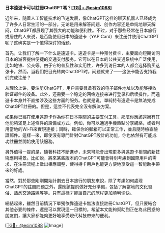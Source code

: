 **日本遠遊卡可以註冊ChatGPT嗎？[[TG💪+ @esim1088](https://t.me/s/esim1088)]**

近年来，随着人工智能技术的飞速发展，像ChatGPT这样的聊天机器人已经成为了许多人日常生活的一部分。无论是用来解答问题、创作内容还是单纯地聊天解闷，ChatGPT都展现了其强大的功能和便利性。不过，对于那些经常在日本旅行或居住的人来说，是否能使用日本的遠遊卡（YAP Card）来注册并使用ChatGPT呢？这确实是一个值得探讨的话题。

首先，让我们了解一下什么是遠遊卡。遠遊卡是一种预付费卡，主要面向短期访问日本的游客提供便捷的交通支付服务。它可以在日本的公共交通系统中广泛使用，比如地铁、公交等。由于它的普及性和实用性，许多到访日本的人都会选择购买这张卡。然而，当我们把目光转向ChatGPT时，问题就来了——这张卡能否支持我们完成注册？

从理论上讲，要注册ChatGPT，用户需要具备有效的电子邮件地址以及能够接收验证邮件的设备。此外，还需要一个稳定的网络连接来进行登录和后续操作。而遠遊卡本身并不直接涉及这些方面的服务。也就是说，單純持有遠遊卡是無法完成ChatGPT註冊的。但是，這並不代表完全沒有解決方案。

如果你已經在使用遠遊卡作為你在日本期間的主要支付工具，那麼你應該還擁有其他能夠滿足上述條件的設備或方式。例如，你可以通過手機熱點分享網絡，或者利用當地的Wi-Fi來實現連接；同時，確保你的郵箱可以正常工作，並且隨時檢查驗證郵件。這樣一來，即使沒有專門針對ChatGPT設計的功能，你也依然有可能成功註冊並開始使用該服務。

另外值得一提的是，隨著科技不斷進步，未來可能會出現更多與遠遊卡相關的新技術應用場景。比如說，將來某些版本的ChatGPT可能會特別考慮到國際用戶的需求，在注冊流程上做出相應調整，使得持卡用戶也能更方便地享受這一智能助手帶來的好處。

當然，對於那些剛剛開始計劃去日本旅行的朋友來說，除了考慮如何處理ChatGPT的註冊問題之外，還應該提前做好充分準備，包括了解當地的文化習俗、熟悉交通路線等等。只有這樣才能讓自己的旅程更加順利愉快。

總結起來，雖然目前情況下單獨依靠遠遊卡無法直接註冊ChatGPT，但只要結合其他必要的條件，還是可以實現這一目標的。希望本文能夠幫助到正在為此困惑的朋友們，讓大家都能夠更好地享受現代科技帶來的便利。

[[TG💪+ @esim1088](https://t.me/s/esim1088) ![Image](https://i.postimg.cc/4NQfJmqS/Snipaste-2025-05-13-00-14-12.png)]